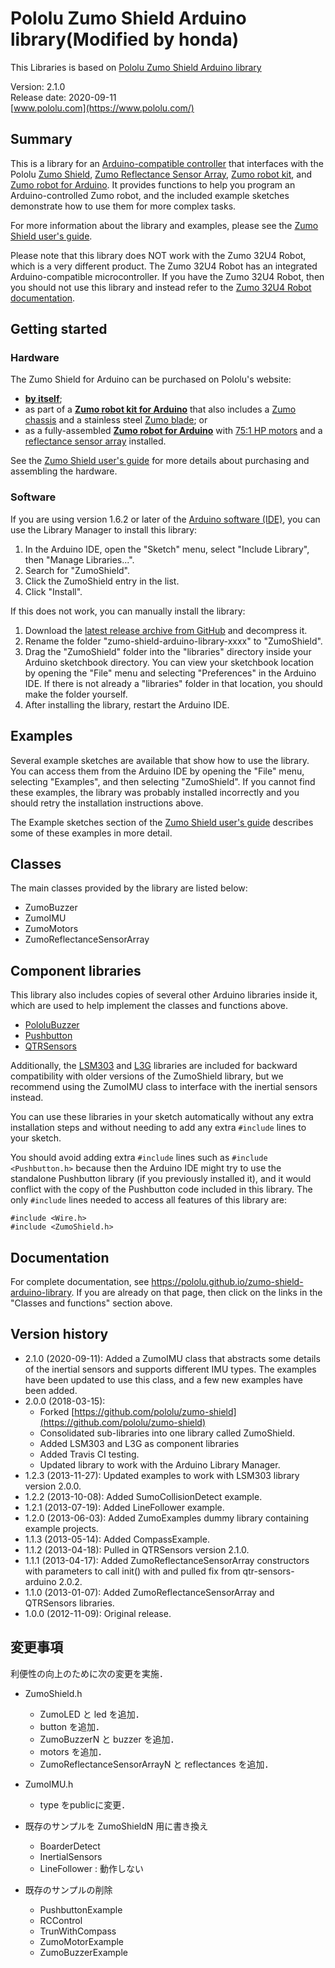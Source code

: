# Pololu Zumo Shield Arduino library(Modified by honda)

This Libraries is based on [Pololu Zumo Shield Arduino library](https://github.com/pololu/zumo-shield-arduino-library)

Version: 2.1.0 <br>
Release date: 2020-09-11 <br>
[www.pololu.com](https://www.pololu.com/)

## Summary

This is a library for an
[Arduino-compatible controller](https://www.pololu.com/arduino) that
interfaces with the Pololu
[Zumo Shield](https://www.pololu.com/catalog/product/2521),
[Zumo Reflectance Sensor Array](https://www.pololu.com/catalog/product/1419),
[Zumo robot kit](https://www.pololu.com/catalog/product/2509), and
[Zumo robot for Arduino](https://www.pololu.com/catalog/product/2510). It
provides functions to help you program an Arduino-controlled Zumo
robot, and the included example sketches demonstrate how to use them
for more complex tasks.

For more information about the library and examples, please see the
[Zumo Shield user's guide](https://www.pololu.com/docs/0J57).

Please note that this library does NOT work with the Zumo 32U4 Robot, which is a very different product.  The Zumo 32U4 Robot has an integrated Arduino-compatible microcontroller.  If you have the Zumo 32U4 Robot, then you should not use this library and instead refer to the [Zumo 32U4 Robot documentation](https://www.pololu.com/docs/0J63).

## Getting started

### Hardware

The Zumo Shield for Arduino can be purchased on Pololu's website:
* **[by itself](https://www.pololu.com/catalog/product/2521)**;
* as part of a
  **[Zumo robot kit for Arduino](https://www.pololu.com/catalog/product/2509)**
  that also includes a
  [Zumo chassis](https://www.pololu.com/catalog/product/1418) and a
  stainless steel
  [Zumo blade](https://www.pololu.com/catalog/product/1410); or
* as a fully-assembled
  **[Zumo robot for Arduino](https://www.pololu.com/catalog/product/2510)**
  with [75:1 HP motors](https://www.pololu.com/catalog/product/2361)
  and a
  [reflectance sensor array](https://www.pololu.com/catalog/product/1419)
  installed.

See the [Zumo Shield user's guide](https://www.pololu.com/docs/0J57) for
more details about purchasing and assembling the hardware.


### Software

If you are using version 1.6.2 or later of the
[Arduino software (IDE)](https://www.arduino.cc/en/Main/Software), you can use
the Library Manager to install this library:

1. In the Arduino IDE, open the "Sketch" menu, select "Include Library", then
   "Manage Libraries...".
2. Search for "ZumoShield".
3. Click the ZumoShield entry in the list.
4. Click "Install".

If this does not work, you can manually install the library:

1. Download the
   [latest release archive from GitHub](https://github.com/pololu/zumo-shield-arduino-library/releases)
   and decompress it.
2. Rename the folder "zumo-shield-arduino-library-xxxx" to "ZumoShield".
3. Drag the "ZumoShield" folder into the "libraries" directory inside your
   Arduino sketchbook directory. You can view your sketchbook location by
   opening the "File" menu and selecting "Preferences" in the Arduino IDE. If
   there is not already a "libraries" folder in that location, you should make
   the folder yourself.
4. After installing the library, restart the Arduino IDE.

## Examples

Several example sketches are available that show how to use the
library. You can access them from the Arduino IDE by opening the
"File" menu, selecting "Examples", and then selecting "ZumoShield". If
you cannot find these examples, the library was probably installed
incorrectly and you should retry the installation instructions above.

The Example sketches section of
the [Zumo Shield user's guide](https://www.pololu.com/docs/0J57)
describes some of these examples in more detail.

## Classes

The main classes provided by the library are listed below:

* ZumoBuzzer
* ZumoIMU
* ZumoMotors
* ZumoReflectanceSensorArray

## Component libraries

This library also includes copies of several other Arduino libraries inside it, which are used to help implement the classes and functions above.

* [PololuBuzzer](https://github.com/pololu/pololu-buzzer-arduino)
* [Pushbutton](https://github.com/pololu/pushbutton-arduino)
* [QTRSensors](https://github.com/pololu/qtr-sensors-arduino)

Additionally, the [LSM303](https://github.com/pololu/lsm303-arduino) and [L3G](https://github.com/pololu/l3g-arduino) libraries are included for backward compatibility with older versions of the ZumoShield library, but we recommend using the ZumoIMU class to interface with the inertial sensors instead.

You can use these libraries in your sketch automatically without any extra installation steps and without needing to add any extra `#include` lines to your sketch.

You should avoid adding extra `#include` lines such as `#include <Pushbutton.h>` because then the Arduino IDE might try to use the standalone Pushbutton library (if you previously installed it), and it would conflict with the copy of the Pushbutton code included in this library.  The only `#include` lines needed to access all features of this library are:

~~~{.cpp}
#include <Wire.h>
#include <ZumoShield.h>
~~~

## Documentation

For complete documentation, see
https://pololu.github.io/zumo-shield-arduino-library. If you are
already on that page, then click on the links in the "Classes and
functions" section above.

## Version history

* 2.1.0 (2020-09-11): Added a ZumoIMU class that abstracts some details of the inertial sensors and supports different IMU types. The examples have been updated to use this class, and a few new examples have been added.
* 2.0.0 (2018-03-15):
    * Forked [https://github.com/pololu/zumo-shield](https://github.com/pololu/zumo-shield)
    * Consolidated sub-libraries into one library called ZumoShield.
    * Added LSM303 and L3G as component libraries
    * Added Travis CI testing.
    * Updated library to work with the Arduino Library Manager.
* 1.2.3 (2013-11-27): Updated examples to work with LSM303 library version 2.0.0.
* 1.2.2 (2013-10-08): Added SumoCollisionDetect example.
* 1.2.1 (2013-07-19): Added LineFollower example.
* 1.2.0 (2013-06-03): Added ZumoExamples dummy library containing example projects.
* 1.1.3 (2013-05-14): Added CompassExample.
* 1.1.2 (2013-04-18): Pulled in QTRSensors version 2.1.0.
* 1.1.1 (2013-04-17): Added ZumoReflectanceSensorArray constructors with parameters to call init() with and pulled fix from qtr-sensors-arduino 2.0.2.
* 1.1.0 (2013-01-07): Added ZumoReflectanceSensorArray and QTRSensors libraries.
* 1.0.0 (2012-11-09): Original release.

## 変更事項

利便性の向上のために次の変更を実施．

* ZumoShield.h
  * ZumoLED と led を追加．
  * button を追加．
  * ZumoBuzzerN と buzzer を追加．
  * motors を追加．
  * ZumoReflectanceSensorArrayN と reflectances を追加．
* ZumoIMU.h
  * type をpublicに変更．

* 既存のサンプルを ZumoShieldN 用に書き換え
   * BoarderDetect
   * InertialSensors
   * LineFollower : 動作しない
 * 既存のサンプルの削除
   * PushbuttonExample
   * RCControl
   * TrunWithCompass
   * ZumoMotorExample
   * ZumoBuzzerExample
